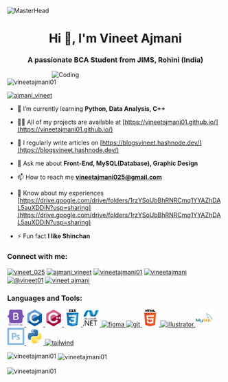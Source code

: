 ![MasterHead](https://user-images.githubusercontent.com/83583852/152306547-465def43-ff35-4a41-975a-c4a59d59dddc.png)
<h1 align="center">Hi 👋, I'm Vineet Ajmani</h1>
<h3 align="center">A passionate BCA Student from JIMS, Rohini (India)</h3>
<img align="right" alt="Coding" width="400" src="https://miro.medium.com/max/680/1*IRGHmiGsa16stedQvIaZfw.gif">

<p align="left"> <img src="https://komarev.com/ghpvc/?username=vineetajmani01&label=Profile%20views&color=0e75b6&style=flat" alt="vineetajmani01" /> </p>

<p align="left"> <a href="https://twitter.com/ajmani_vineet" target="blank"><img src="https://img.shields.io/twitter/follow/ajmani_vineet?logo=twitter&style=for-the-badge" alt="ajmani_vineet" /></a> </p>

- 🌱 I’m currently learning **Python, Data Analysis, C++**

- 👨‍💻 All of my projects are available at [https://vineetajmani01.github.io/](https://vineetajmani01.github.io/)

- 📝 I regularly write articles on [https://blogsvineet.hashnode.dev/](https://blogsvineet.hashnode.dev/)

- 💬 Ask me about **Front-End, MySQL(Database), Graphic Design**

- 📫 How to reach me **vineetajmani025@gmail.com**

- 📄 Know about my experiences [https://drive.google.com/drive/folders/1rzYSoUbBhRNRCmq1YYAZhDAL5auXDDiN?usp=sharing](https://drive.google.com/drive/folders/1rzYSoUbBhRNRCmq1YYAZhDAL5auXDDiN?usp=sharing)

- ⚡ Fun fact **I like Shinchan**

<h3 align="left">Connect with me:</h3>
<p align="left">
<a href="https://codepen.io/vineet_025" target="blank"><img align="center" src="https://raw.githubusercontent.com/rahuldkjain/github-profile-readme-generator/master/src/images/icons/Social/codepen.svg" alt="vineet_025" height="30" width="40" /></a>
<a href="https://twitter.com/ajmani_vineet" target="blank"><img align="center" src="https://raw.githubusercontent.com/rahuldkjain/github-profile-readme-generator/master/src/images/icons/Social/twitter.svg" alt="ajmani_vineet" height="30" width="40" /></a>
<a href="https://linkedin.com/in/vineetajmani01" target="blank"><img align="center" src="https://raw.githubusercontent.com/rahuldkjain/github-profile-readme-generator/master/src/images/icons/Social/linked-in-alt.svg" alt="vineetajmani01" height="30" width="40" /></a>
<a href="https://instagram.com/vineetajmani" target="blank"><img align="center" src="https://raw.githubusercontent.com/rahuldkjain/github-profile-readme-generator/master/src/images/icons/Social/instagram.svg" alt="vineetajmani" height="30" width="40" /></a>
<a href="https://hashnode.com/@vineet01" target="blank"><img align="center" src="https://raw.githubusercontent.com/rahuldkjain/github-profile-readme-generator/master/src/images/icons/Social/hashnode.svg" alt="@vineet01" height="30" width="40" /></a>
<a href="https://www.youtube.com/c/vineet ajmani" target="blank"><img align="center" src="https://raw.githubusercontent.com/rahuldkjain/github-profile-readme-generator/master/src/images/icons/Social/youtube.svg" alt="vineet ajmani" height="30" width="40" /></a>
</p>

<h3 align="left">Languages and Tools:</h3>
<p align="left"> <a href="https://getbootstrap.com" target="_blank" rel="noreferrer"> <img src="https://raw.githubusercontent.com/devicons/devicon/master/icons/bootstrap/bootstrap-plain-wordmark.svg" alt="bootstrap" width="40" height="40"/> </a> <a href="https://www.cprogramming.com/" target="_blank" rel="noreferrer"> <img src="https://raw.githubusercontent.com/devicons/devicon/master/icons/c/c-original.svg" alt="c" width="40" height="40"/> </a> <a href="https://www.w3schools.com/cpp/" target="_blank" rel="noreferrer"> <img src="https://raw.githubusercontent.com/devicons/devicon/master/icons/cplusplus/cplusplus-original.svg" alt="cplusplus" width="40" height="40"/> </a> <a href="https://www.w3schools.com/css/" target="_blank" rel="noreferrer"> <img src="https://raw.githubusercontent.com/devicons/devicon/master/icons/css3/css3-original-wordmark.svg" alt="css3" width="40" height="40"/> </a> <a href="https://dotnet.microsoft.com/" target="_blank" rel="noreferrer"> <img src="https://raw.githubusercontent.com/devicons/devicon/master/icons/dot-net/dot-net-original-wordmark.svg" alt="dotnet" width="40" height="40"/> </a> <a href="https://www.figma.com/" target="_blank" rel="noreferrer"> <img src="https://www.vectorlogo.zone/logos/figma/figma-icon.svg" alt="figma" width="40" height="40"/> </a> <a href="https://git-scm.com/" target="_blank" rel="noreferrer"> <img src="https://www.vectorlogo.zone/logos/git-scm/git-scm-icon.svg" alt="git" width="40" height="40"/> </a> <a href="https://www.w3.org/html/" target="_blank" rel="noreferrer"> <img src="https://raw.githubusercontent.com/devicons/devicon/master/icons/html5/html5-original-wordmark.svg" alt="html5" width="40" height="40"/> </a> <a href="https://www.adobe.com/in/products/illustrator.html" target="_blank" rel="noreferrer"> <img src="https://www.vectorlogo.zone/logos/adobe_illustrator/adobe_illustrator-icon.svg" alt="illustrator" width="40" height="40"/> </a> <a href="https://www.mysql.com/" target="_blank" rel="noreferrer"> <img src="https://raw.githubusercontent.com/devicons/devicon/master/icons/mysql/mysql-original-wordmark.svg" alt="mysql" width="40" height="40"/> </a> <a href="https://www.photoshop.com/en" target="_blank" rel="noreferrer"> <img src="https://raw.githubusercontent.com/devicons/devicon/master/icons/photoshop/photoshop-line.svg" alt="photoshop" width="40" height="40"/> </a> <a href="https://www.python.org" target="_blank" rel="noreferrer"> <img src="https://raw.githubusercontent.com/devicons/devicon/master/icons/python/python-original.svg" alt="python" width="40" height="40"/> </a> <a href="https://tailwindcss.com/" target="_blank" rel="noreferrer"> <img src="https://www.vectorlogo.zone/logos/tailwindcss/tailwindcss-icon.svg" alt="tailwind" width="40" height="40"/> </a> </p>

<p><img align="left" src="https://github-readme-stats.vercel.app/api/top-langs?username=vineetajmani01&show_icons=true&locale=en&layout=compact" alt="vineetajmani01" /></p>

<p>&nbsp;<img align="center" src="https://github-readme-stats.vercel.app/api?username=vineetajmani01&show_icons=true&locale=en" alt="vineetajmani01" /></p>

<p><img align="center" src="https://github-readme-streak-stats.herokuapp.com/?user=vineetajmani01&" alt="vineetajmani01" /></p>
